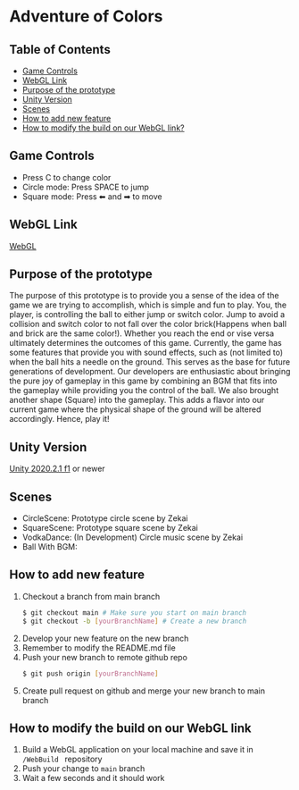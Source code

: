 # Adventure of Colors
## Table of Contents

- [Game Controls](#game-controls)
- [WebGL Link](#webgl-link)
- [Purpose of the prototype](#purpose-of-the-prototype)
- [Unity Version](#unity-version)
- [Scenes](#scenes)
- [How to add new feature](#How-to-add-new-feature)
- [How to modify the build on our WebGL link?](#How-to-modify-the-build-on-our-WebGL-link?)
<!-- - [Prefabs](#prefabs) -->

## Game Controls
- Press C to change color  
- Circle mode: Press SPACE to jump
- Square mode: Press ⬅ and ➡ to move 

## WebGL Link
[WebGL](https://zekaicai.github.io/AdventureOfColors/WebBuild/index.html)

## Purpose of the prototype

The purpose of this prototype is to provide you a sense of the idea of the game we are trying to accomplish, which is simple and fun to play. You, the player, is controlling the ball to either jump or switch color. Jump to avoid a collision and switch color to not fall over the color brick(Happens when ball and brick are the same color!).  Whether you reach the end or vise versa ultimately determines the outcomes of this game. Currently, the game has some features that provide you with sound effects, such as (not limited to) when the ball hits a needle on the ground. This serves as the base for future generations of development. Our developers are enthusiastic about bringing the pure joy of gameplay in this game by combining an BGM that fits into the gameplay while providing you the control of the ball. We also brought another shape (Square) into the gameplay. This adds a flavor into our current game where the physical shape of the ground will be altered accordingly. Hence, play it!

## Unity Version
[Unity 2020.2.1 f1](https://unity3d.com/get-unity/download?thank-you=update&download_nid=64387&os=Mac) or newer

## Scenes
- CircleScene: Prototype circle scene by Zekai
- SquareScene: Prototype square scene by Zekai
- VodkaDance: (In Development) Circle music scene by Zekai
- Ball With BGM: 

## How to add new feature
1. Checkout a branch from main branch
    ```sh
    $ git checkout main # Make sure you start on main branch
    $ git checkout -b [yourBranchName] # Create a new branch
    ```
2. Develop your new feature on the new branch
3. Remember to modify the README.md file
4. Push your new branch to remote github repo
    ```sh
    $ git push origin [yourBranchName]
    ```
5. Create pull request on github and merge your new branch to main branch

## How to modify the build on our WebGL link
1. Build a WebGL application on your local machine and save it in ```/WebBuild ``` repository
2. Push your change to ```main``` branch
3. Wait a few seconds and it should work
